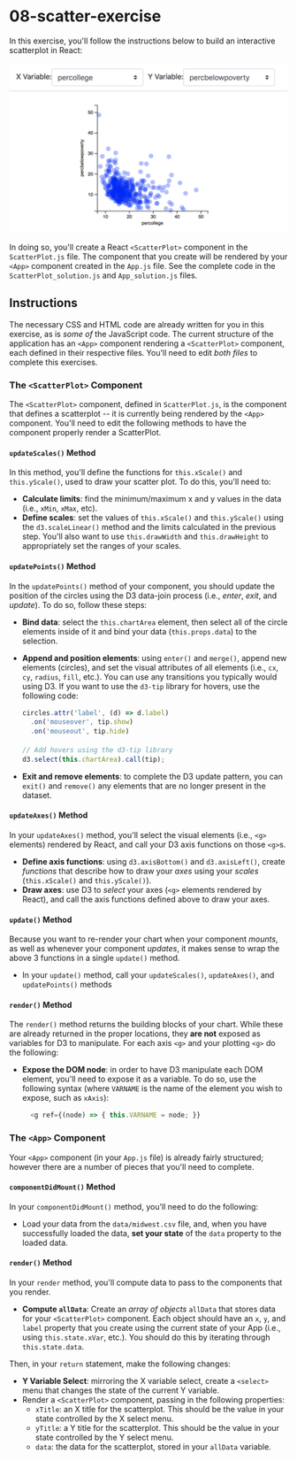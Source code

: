 # 08-scatter-exercise
In this exercise, you'll follow the instructions below to build an interactive scatterplot in React:

![Complete scatter plot](img/complete.png)

In doing so, you'll create a React `<ScatterPlot>` component in the `ScatterPlot.js` file. The component that you create will be rendered by your `<App>` component created in the `App.js` file. See the complete code in the `ScatterPlot_solution.js` and `App_solution.js` files.

## Instructions
The necessary CSS and HTML code are already written for you in this exercise, as is _some of_ the JavaScript code. The current structure of the application has an `<App>` component rendering a `<ScatterPlot>` component, each defined in their respective files. You'll need to edit _both files_ to complete this exercises.

### The `<ScatterPlot>` Component
The `<ScatterPlot>` component, defined in `ScatterPlot.js`, is the component that defines a scatterplot -- it is currently being rendered by the `<App>` component. You'll need to edit the following methods to have the component properly render a ScatterPlot. 

#### `updateScales()` Method
In this method, you'll define the functions for `this.xScale()` and `this.yScale()`, used to draw your scatter plot. To do this, you'll need to:

- **Calculate limits**: find the minimum/maximum x and y values in the data (i.e., `xMin`, `xMax`, etc).
- **Define scales**: set the values of `this.xScale()` and `this.yScale()` using the `d3.scaleLinear()` method and the limits calculated in the previous step. You'll also want to use `this.drawWidth` and `this.drawHeight` to appropriately set the ranges of your scales.

#### `updatePoints()` Method
In the `updatePoints()` method of your component, you should update the position of the circles using the D3 data-join process (i.e., _enter_, _exit_, and _update_). To do so, follow these steps:

- **Bind data**: select the `this.chartArea` element, then select all of the circle elements inside of it and bind your data (`this.props.data`) to the selection.
- **Append and position elements**: using `enter()` and `merge()`, append new elements (circles), and set the visual attributes of all elements (i.e., `cx`, `cy`, `radius`, `fill`, etc.). You can use any transitions you typically would using D3. If you want to use the `d3-tip` library for hovers, use the following code:

  ```javascript
  circles.attr('label', (d) => d.label)
    .on('mouseover', tip.show)
    .on('mouseout', tip.hide)
    
  // Add hovers using the d3-tip library        
  d3.select(this.chartArea).call(tip);
  ```
- **Exit and remove elements**: to complete the D3 update pattern, you can `exit()` and `remove()` any elements that are no longer present in the dataset.


#### `updateAxes()` Method
In your `updateAxes()` method, you'll select the visual elements (i.e., `<g>` elements) rendered by React, and call your D3 axis functions on those `<g>`s. 

- **Define axis functions**: using `d3.axisBottom()` and `d3.axisLeft()`, create _functions_ that describe how to draw your _axes_ using your _scales_ (`this.xScale()` and `this.yScale()`).
- **Draw axes**: use D3 to _select_ your axes (`<g>` elements rendered by React),  and call the axis functions defined above to draw your axes.


#### `update()` Method
Because you want to re-render your chart when your component _mounts_, as well as whenever your component _updates_, it makes sense to wrap the above 3 functions in a single `update()` method.

- In your `update()` method, call your `updateScales()`, `updateAxes()`, and `updatePoints()` methods

#### `render()` Method
The `render()` method returns the building blocks of your chart. While these are already returned in the proper locations, they **are not** exposed as variables for D3 to manipulate. For each axis `<g>` and your plotting `<g>` do the following:

- **Expose the DOM node**: in order to have D3 manipulate each DOM element, you'll need to expose it as a variable. To do so, use the following syntax (where `VARNAME` is the name of the element you wish to expose, such as `xAxis`):

  ```javascript
    <g ref={(node) => { this.VARNAME = node; }}
  ```

### The `<App>` Component
Your `<App>` component (in your `App.js` file) is already fairly structured; however there are a number of pieces that you'll need to complete. 

#### `componentDidMount()` Method
In your `componentDidMount()` method, you'll need to do the following:

- Load your data from the `data/midwest.csv` file, and, when you have successfully loaded the data, **set your state** of the `data` property to the loaded data.

#### `render()` Method
In your `render` method, you'll compute data to pass to the components that you render. 

- **Compute `allData`**: Create an _array of objects_ `allData` that stores data for your `<ScatterPlot>` component. Each object should have an `x`, `y`, and `label` property that you create using the current state of your App (i.e., using `this.state.xVar`, etc.). You should do this by iterating through `this.state.data`.

Then, in your `return` statement, make the following changes:
- **Y Variable Select**: mirroring the X variable select, create a `<select>` menu that changes the state of the current Y variable. 
- Render a `<ScatterPlot>` component, passing in the following properties:
  - `xTitle`: an X title for the scatterplot. This should be the value in your state controlled by the X select menu.
  - `yTitle`: a Y title for the scatterplot. This should be the value in your state controlled by the Y select menu.
  - `data`: the data for the scatterplot, stored in your `allData` variable.


